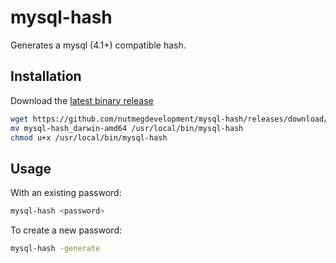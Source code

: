 # mysql-hash

Generates a mysql (4.1+) compatible hash.

## Installation

Download the [latest binary release](https://github.com/nutmegdevelopment/mysql-hash/releases/latest)

```bash
wget https://github.com/nutmegdevelopment/mysql-hash/releases/download/1.0.1/mysql-hash_darwin-amd64
mv mysql-hash_darwin-amd64 /usr/local/bin/mysql-hash
chmod u+x /usr/local/bin/mysql-hash
```

## Usage

With an existing password:

```bash
mysql-hash <password>
```

To create a new password:

```bash
mysql-hash -generate
```
